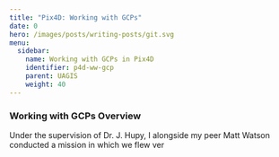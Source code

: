 ```yaml
---
title: "Pix4D: Working with GCPs"
date: 0
hero: /images/posts/writing-posts/git.svg
menu:
  sidebar:
    name: Working with GCPs in Pix4D
    identifier: p4d-ww-gcp
    parent: UAGIS
    weight: 40
---
```


### Working with GCPs Overview

Under the supervision of Dr. J. Hupy, I alongside my peer Matt Watson conducted a mission in which we flew ver 
